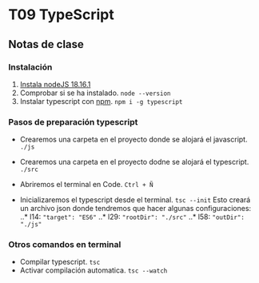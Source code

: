 # T09 TypeScript

## Notas de clase
### Instalación
1. [Instala nodeJS 18.16.1](https://nodejs.org/en)
2. Comprobar si se ha instalado. `node --version`
3. Instalar typescript con [npm](https://www.npmjs.com/package/typescript). `npm i -g typescript`

### Pasos de preparación typescript
* Crearemos una carpeta en el proyecto donde se alojará el javascript. `./js`
* Crearemos una carpeta en el proyecto dodne se alojará el typescript. `./src`
* Abriremos el terminal en Code. `Ctrl + Ñ`

* Inicializaremos el typescript desde el terminal. `tsc --init`
Esto creará un archivo json donde tendremos que hacer algunas configuraciones:
..* l14: `"target": "ES6"`
..* l29: `"rootDir": "./src"`
..* l58: `"outDir": "./js"`

### Otros comandos en terminal
* Compilar typescript. `tsc`
* Activar compilación automatica. `tsc --watch`